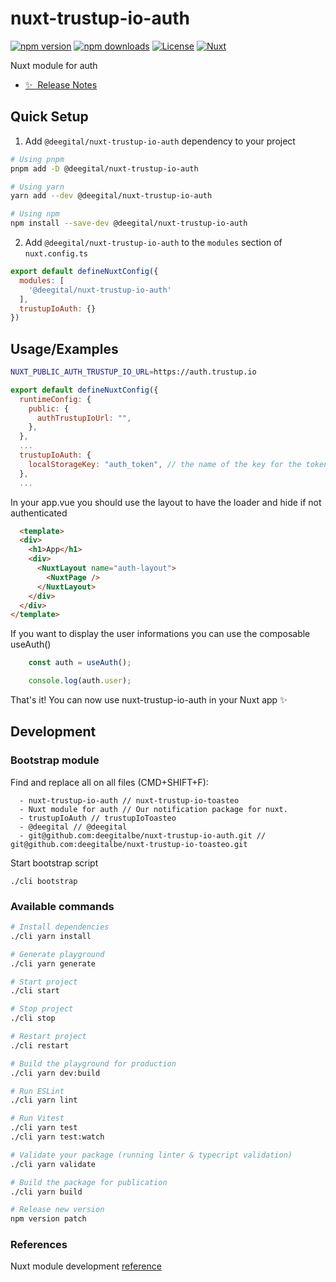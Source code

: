 # nuxt-trustup-io-auth

[![npm version][npm-version-src]][npm-version-href]
[![npm downloads][npm-downloads-src]][npm-downloads-href]
[![License][license-src]][license-href]
[![Nuxt][nuxt-src]][nuxt-href]

Nuxt module for auth

- [✨ &nbsp;Release Notes](/CHANGELOG.md)
<!-- - [🏀 Online playground](https://stackblitz.com/github/your-org/@deegital/nuxt-trustup-io-auth?file=playground%2Fapp.vue) -->
<!-- - [📖 &nbsp;Documentation](https://example.com) -->


## Quick Setup

1. Add `@deegital/nuxt-trustup-io-auth` dependency to your project

```bash
# Using pnpm
pnpm add -D @deegital/nuxt-trustup-io-auth

# Using yarn
yarn add --dev @deegital/nuxt-trustup-io-auth

# Using npm
npm install --save-dev @deegital/nuxt-trustup-io-auth
```

2. Add `@deegital/nuxt-trustup-io-auth` to the `modules` section of `nuxt.config.ts`

```js
export default defineNuxtConfig({
  modules: [
    '@deegital/nuxt-trustup-io-auth'
  ],
  trustupIoAuth: {}
})
```

## Usage/Examples

```bash
NUXT_PUBLIC_AUTH_TRUSTUP_IO_URL=https://auth.trustup.io
```

```javascript
export default defineNuxtConfig({
  runtimeConfig: {
    public: {
      authTrustupIoUrl: "",
    },
  },
  ...
  trustupIoAuth: {
    localStorageKey: "auth_token", // the name of the key for the token, 'auth_token by default'
  },
  ...

```
In your app.vue you should use the layout to have the loader and hide if not authenticated
```html
  <template>
  <div>
    <h1>App</h1>
    <div>
      <NuxtLayout name="auth-layout">
        <NuxtPage />
      </NuxtLayout>
    </div>
  </div>
</template>

```
If you want to display the user informations you can use the composable useAuth()

```javascript
    const auth = useAuth();

    console.log(auth.user);
```

That's it! You can now use nuxt-trustup-io-auth in your Nuxt app ✨

## Development

### Bootstrap module
Find and replace all on all files (CMD+SHIFT+F):
```shell
  - nuxt-trustup-io-auth // nuxt-trustup-io-toasteo
  - Nuxt module for auth // Our notification package for nuxt.
  - trustupIoAuth // trustupIoToasteo
  - @deegital // @deegital
  - git@github.com:deegitalbe/nuxt-trustup-io-auth.git // git@github.com:deegitalbe/nuxt-trustup-io-toasteo.git
```
Start bootstrap script
```shell
./cli bootstrap
```

### Available commands
```bash
# Install dependencies
./cli yarn install

# Generate playground
./cli yarn generate

# Start project
./cli start

# Stop project
./cli stop

# Restart project
./cli restart

# Build the playground for production
./cli yarn dev:build

# Run ESLint
./cli yarn lint

# Run Vitest
./cli yarn test
./cli yarn test:watch

# Validate your package (running linter & typecript validation)
./cli yarn validate

# Build the package for publication
./cli yarn build

# Release new version
npm version patch
```


### References
Nuxt module development [reference](https://nuxt.com/docs/guide/going-further/modules)

<!-- Badges -->
[npm-version-src]: https://img.shields.io/npm/v/@deegital/nuxt-trustup-io-auth/latest.svg?style=flat&colorA=18181B&colorB=28CF8D
[npm-version-href]: https://npmjs.com/package/@deegital/nuxt-trustup-io-auth

[npm-downloads-src]: https://img.shields.io/npm/dm/@deegital/nuxt-trustup-io-auth.svg?style=flat&colorA=18181B&colorB=28CF8D
[npm-downloads-href]: https://npmjs.com/package/@deegital/nuxt-trustup-io-auth

[license-src]: https://img.shields.io/npm/l/@deegital/nuxt-trustup-io-auth.svg?style=flat&colorA=18181B&colorB=28CF8D
[license-href]: https://npmjs.com/package/@deegital/nuxt-trustup-io-auth

[nuxt-src]: https://img.shields.io/badge/Nuxt-18181B?logo=nuxt.js
[nuxt-href]: https://nuxt.com
